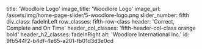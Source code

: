 title: 'Woodlore Logo'
image_title: 'Woodlore Logo'
image_url: /assets/img/home-page-slider/5-woodlore-logo.png
slider_number: fifth
div_class: fadeInLeft
row_classes: fifth-row-class
header: 'Correct, Complete and On Time'
header_col_classes: 'fifth-header-col-class orange bold'
header_h2_classes: fadeInRight
alt: 'Woodlore International Inc.'
id: 9fb544f2-b4df-4e65-a201-fb01d3d3e0cd
